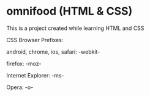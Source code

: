 # omnifood (HTML & CSS)
 
This is a project created while learning HTML and CSS


CSS Browser Prefixes:

android, chrome, ios, safari:
    -webkit-

firefox: -moz-

Internet Explorer: -ms-

Opera: -o-